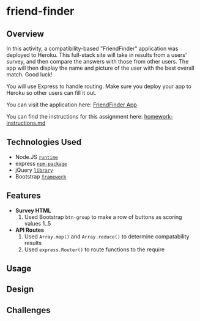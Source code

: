 # friend-finder

## Overview
In this activity, a compatibility-based "FriendFinder" application was deployed to Heroku. This full-stack site will take in results from a users' survey, and then compare the answers with those from other users. The app will then display the name and picture of the user with the best overall match. Good luck!

You will use Express to handle routing. Make sure you deploy your app to Heroku so other users can fill it out.

You can visit the application here: [FriendFinder App](https://radiant-plateau-97938.herokuapp.com/)

You can find the instructions for this assignment here: [homework-instructions.md](https://github.com/ekeoid/UNC-Bootcamp-2019-Class/blob/master/01-Class-Content/13-express/02-Homework/Instructions/homework_instructions.md)

## Technologies Used

- Node.JS [`runtime`](https://nodejs.org/en/docs/)
- express [`npm-package`](https://www.npmjs.com/package/express)
- jQuery [`library`](https://api.jquery.com/)
- Bootstrap [`framework`](https://getbootstrap.com/docs/4.3/getting-started/introduction/)

## Features

- **Survey HTML**
  1. Used Bootstrap `btn-group` to make a row of buttons as scoring values 1..5
- **API Routes**
  1. Used `Array.map()` and `Array.reduce()` to determine compatability results
  2. Used `express.Router()` to route functions to the require

## Usage

## Design

## Challenges
